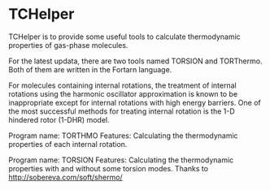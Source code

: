 # TCHelper
TCHelper is to provide some useful tools to calculate thermodynamic properties of gas-phase molecules. 

For the latest updata, there are two tools named TORSION and TORThermo. Both of them are written in the Fortarn language.

For molecules containing internal rotations, the treatment of internal rotations using the harmonic oscillator approximation is known to be inappropriate except for internal rotations with high energy barriers. One of the most successful methods for treating internal rotation is the 1-D hindered rotor (1-DHR) model. 

Program name: TORTHMO
Features: Calculating the thermodynamic properties of each internal rotation.

Program name: TORSION
Features: Calculating the thermodynamic properties with and without some torsion modes.
Thanks to http://sobereva.com/soft/shermo/


